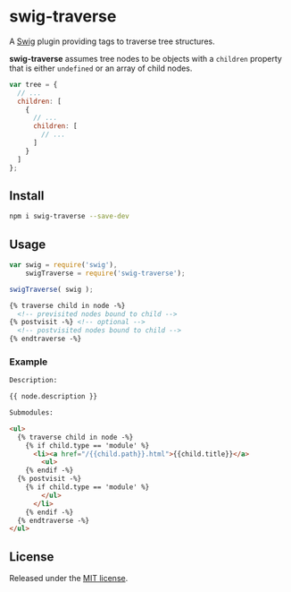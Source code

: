# swig-traverse

A [Swig](http://paularmstrong.github.io/swig/) plugin providing tags to traverse tree structures.

**swig-traverse** assumes tree nodes to be objects with a `children` property that 
is either `undefined` or an array of child nodes. 

``` js
var tree = {
  // ...
  children: [
  	{
  	  // ...
  	  children: [ 
  	  	// ...
  	  ]
  	}
  ]
};
```

## Install

``` sh
npm i swig-traverse --save-dev
```

## Usage

``` js
var swig = require('swig'),
    swigTraverse = require('swig-traverse');

swigTraverse( swig );
```

``` html
{% traverse child in node -%}
  <!-- previsited nodes bound to child -->
{% postvisit -%} <!-- optional -->
  <!-- postvisited nodes bound to child -->
{% endtraverse -%}
```

### Example

``` html
Description:

{{ node.description }}

Submodules:

<ul>
  {% traverse child in node -%}
    {% if child.type == 'module' %}
      <li><a href="/{{child.path}}.html">{{child.title}}</a>
        <ul>
    {% endif -%}
  {% postvisit -%}
    {% if child.type == 'module' %}
        </ul>
      </li>
    {% endif -%}
  {% endtraverse -%}
</ul>
```

## License

Released under the [MIT license](https://github.com/mcasimir/swig-traverse/LICENSE).